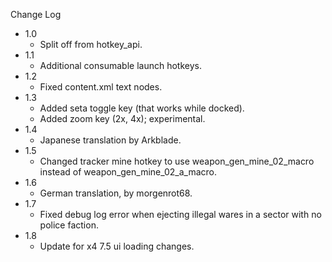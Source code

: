 
Change Log

* 1.0
  - Split off from hotkey_api.
* 1.1
  - Additional consumable launch hotkeys.
* 1.2
  - Fixed content.xml text nodes.
* 1.3
  - Added seta toggle key (that works while docked).
  - Added zoom key (2x, 4x); experimental.
* 1.4
  - Japanese translation by Arkblade.
* 1.5
  - Changed tracker mine hotkey to use weapon_gen_mine_02_macro instead of weapon_gen_mine_02_a_macro.
* 1.6
  - German translation, by morgenrot68.
* 1.7
  - Fixed debug log error when ejecting illegal wares in a sector with no police faction.
* 1.8
  - Update for x4 7.5 ui loading changes.